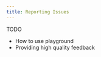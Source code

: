 ```yaml
---
title: Reporting Issues
---
```


<Intro>
TODO
</Intro>

<YouWillLearn>

* How to use playground
* Providing high quality feedback

</YouWillLearn>
